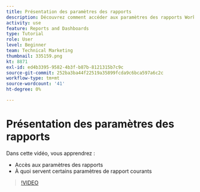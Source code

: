 ```yaml
---
title: Présentation des paramètres des rapports
description: Découvrez comment accéder aux paramètres des rapports Workfront et à quoi servent certains paramètres de rapport courants.
activity: use
feature: Reports and Dashboards
type: Tutorial
role: User
level: Beginner
team: Technical Marketing
thumbnail: 335159.png
kt: 8871
exl-id: ed4b3395-9582-4b3f-b87b-8121315b7c9c
source-git-commit: 252ba3ba44f22519a35899fcda9c6bca597a6c2c
workflow-type: tm+mt
source-wordcount: '41'
ht-degree: 0%

---
```


# Présentation des paramètres des rapports

Dans cette vidéo, vous apprendrez :

* Accès aux paramètres des rapports
* À quoi servent certains paramètres de rapport courants

>[!VIDEO](https://video.tv.adobe.com/v/335159/?quality=12)
